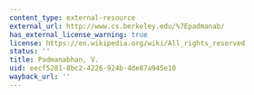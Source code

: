 ```yaml
---
content_type: external-resource
external_url: http://www.cs.berkeley.edu/%7Epadmanab/
has_external_license_warning: true
license: https://en.wikipedia.org/wiki/All_rights_reserved
status: ''
title: Padmanabhan, V.
uid: eecf5281-8bc2-4226-924b-4de87a945e10
wayback_url: ''
---
```

